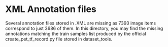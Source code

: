 # XML Annotation files

Several annotation files stored in .XML are missing as 7393 image items correspond to just 3686 of them. In this directory, you may find the missing annotations matching the train samples list produced by the official create_pet_tf_record.py file stored in dataset_tools.
